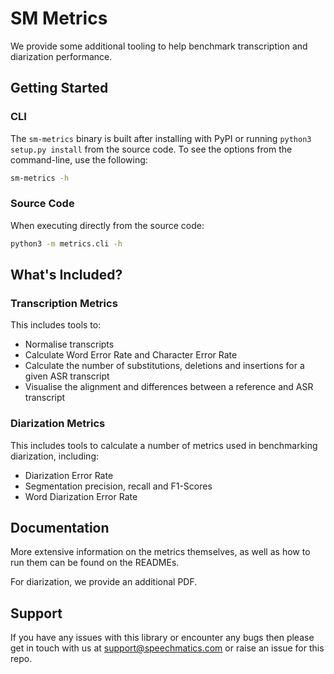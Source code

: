 # SM Metrics

We provide some additional tooling to help benchmark transcription and diarization performance.

## Getting Started

### CLI

The `sm-metrics` binary is built after installing with PyPI or running `python3 setup.py install` from the source code. To see the options from the command-line, use the following:
``` bash
sm-metrics -h
```

### Source Code

When executing directly from the source code:
```bash
python3 -m metrics.cli -h
```

## What's Included?

### Transcription Metrics

This includes tools to:
- Normalise transcripts
- Calculate Word Error Rate and Character Error Rate
- Calculate the number of substitutions, deletions and insertions for a given ASR transcript
- Visualise the alignment and differences between a reference and ASR transcript

### Diarization Metrics

This includes tools to calculate a number of metrics used in benchmarking diarization, including:

- Diarization Error Rate
- Segmentation precision, recall and F1-Scores
- Word Diarization Error Rate

## Documentation

More extensive information on the metrics themselves, as well as how to run them can be found on the READMEs.

For diarization, we provide an additional PDF.

## Support

If you have any issues with this library or encounter any bugs then please get in touch with us at support@speechmatics.com or raise an issue for this repo.
